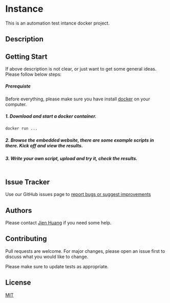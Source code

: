 # Instance

This is an automation test intance docker project.

## Description


## Getting Start

If above description is not clear, or just want to get some general ideas. Please follow below steps:

##### Prerequiste
Before everything, please make sure you have install [docker](https://docs.docker.com/v17.09/engine/installation/) on your computer.

##### 1. Download and start a docker container.
```sh
docker run ...
```
##### 2. Browse the embedded website, there are some example scripts in there. Kick off and view the results.
##### 3. Write your own script, upload and try it, check the results.
```js

```
## Issue Tracker

Use our GitHub issues page to [report bugs or suggest improvements](https://github.com/jien-huang/instance/issues/new)

## Authors

Please contact [Jien Huang](mailto:huang_jien@msn.com) if you need some help.

## Contributing

Pull requests are welcome. For major changes, please open an issue first to discuss what you would like to change.

Please make sure to update tests as appropriate.

## License

[MIT](https://choosealicense.com/licenses/mit/)